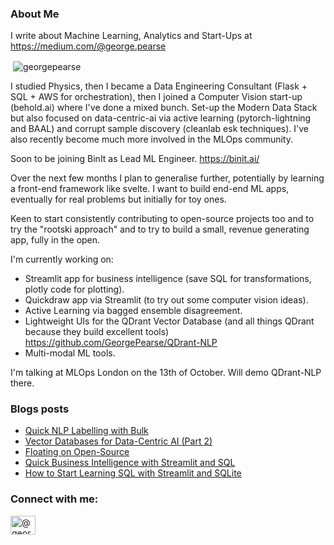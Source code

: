 ### About Me 

I write about Machine Learning, Analytics and Start-Ups at https://medium.com/@george.pearse

<p>&nbsp;<img align="center" src="https://github-readme-stats.vercel.app/api?username=georgepearse&show_icons=true&locale=en" alt="georgepearse" /></p>

I studied Physics, then I became a Data Engineering Consultant (Flask + SQL + AWS for orchestration), then I joined a Computer Vision start-up (behold.ai) where I've done a mixed bunch. Set-up the Modern Data Stack but also focused on data-centric-ai via active learning (pytorch-lightning and BAAL) and corrupt sample discovery (cleanlab esk techniques). I've also recently become much more involved in the MLOps community.

Soon to be joining BinIt as Lead ML Engineer. https://binit.ai/

Over the next few months I plan to generalise further, potentially by learning a front-end framework like svelte. I want to build end-end ML apps, eventually for real problems but initially for toy ones. 

Keen to start consistently contributing to open-source projects too and to try the "rootski approach" and to try to build a small, revenue generating app, fully in the open. 

I'm currently working on:
* Streamlit app for business intelligence (save SQL for transformations, plotly code for plotting).
* Quickdraw app via Streamlit (to try out some computer vision ideas).
* Active Learning via bagged ensemble disagreement. 
* Lightweight UIs for the QDrant Vector Database (and all things QDrant because they build excellent tools) https://github.com/GeorgePearse/QDrant-NLP
* Multi-modal ML tools.

I'm talking at MLOps London on the 13th of October. Will demo QDrant-NLP there.

### Blogs posts
<!-- BLOG-POST-LIST:START -->
- [Quick NLP Labelling with Bulk](https://medium.com/mlearning-ai/quick-nlp-labelling-with-bulk-327ccb62320?source=rss-b502c2f08a7c------2)
- [Vector Databases for Data-Centric AI &lpar;Part 2&rpar;](https://medium.com/mlearning-ai/vector-databases-for-data-centric-ai-part-2-ba995053ce05?source=rss-b502c2f08a7c------2)
- [Floating on Open-Source](https://medium.com/mlearning-ai/floating-on-open-source-bd6ff3817afb?source=rss-b502c2f08a7c------2)
- [Quick Business Intelligence with Streamlit and SQL](https://medium.com/mlearning-ai/quick-business-intelligence-with-streamlit-and-sql-cd6a9ba8a48f?source=rss-b502c2f08a7c------2)
- [How to Start Learning SQL with Streamlit and SQLite](https://medium.com/mlearning-ai/how-to-start-learning-sql-with-streamlit-d3edad7494cd?source=rss-b502c2f08a7c------2)
<!-- BLOG-POST-LIST:END -->

<h3 align="left">Connect with me:</h3>
<p align="left">
<a href="https://medium.com/@george.pearse" target="blank"><img align="center" src="https://raw.githubusercontent.com/rahuldkjain/github-profile-readme-generator/master/src/images/icons/Social/medium.svg" alt="@george.pearse" height="30" width="40" /></a>
</p>


